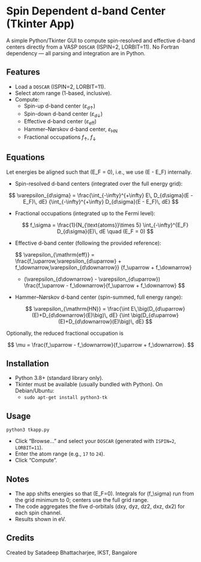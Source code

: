 # Spin Dependent d-band Center (Tkinter App)

A simple Python/Tkinter GUI to compute spin-resolved and effective d-band centers directly from a VASP `DOSCAR` (ISPIN=2, LORBIT=11). No Fortran dependency — all parsing and integration are in Python.

## Features
- Load a `DOSCAR` (ISPIN=2, LORBIT=11).
- Select atom range (1-based, inclusive).
- Compute:
  - Spin-up d-band center ($\varepsilon_{d\uparrow}$)
  - Spin-down d-band center ($\varepsilon_{d\downarrow}$)
  - Effective d-band center ($\varepsilon_{\mathrm{eff}}$)
  - Hammer–Nørskov d-band center, $\varepsilon_{\mathrm{HN}}$
  - Fractional occupations $f_\uparrow$, $f_\downarrow$

## Equations
Let energies be aligned such that \(E_F = 0\), i.e., we use \(E - E_F\) internally.

- Spin-resolved d-band centers (integrated over the full energy grid):
  
$$
  \varepsilon_{d\sigma} 
  = \frac{\int_{-\infty}^{+\infty} E\, D_{d\sigma}(E - E_F)\, dE}
         {\int_{-\infty}^{+\infty} D_{d\sigma}(E - E_F)\, dE}
$$

- Fractional occupations (integrated up to the Fermi level):

 
  $$
  f_\sigma = \frac{1}{N_{\text{atoms}}\times 5} \int_{-\infty}^{E_F} D_{d\sigma}(E)\, dE
  \quad (E_F = 0)
  $$

- Effective d-band center (following the provided reference):


  $$
  \varepsilon_{\mathrm{eff}} =
  \frac{f_\uparrow\,\varepsilon_{d\uparrow} + f_\downarrow\,\varepsilon_{d\downarrow}}
       {f_\uparrow + f_\downarrow}
  - (\varepsilon_{d\downarrow} - \varepsilon_{d\uparrow})
    \frac{f_\uparrow - f_\downarrow}{f_\uparrow + f_\downarrow}
  $$

- Hammer–Nørskov d-band center (spin-summed, full energy range):

  $$
  \varepsilon_{\mathrm{HN}} =
  \frac{\int E\,\big(D_{d\uparrow}(E)+D_{d\downarrow}(E)\big)\, dE}
       {\int \big(D_{d\uparrow}(E)+D_{d\downarrow}(E)\big)\, dE}
  $$

Optionally, the reduced fractional occupation is

$$
\mu = \frac{f_\uparrow - f_\downarrow}{f_\uparrow + f_\downarrow}.
$$

## Installation
- Python 3.8+ (standard library only).
- Tkinter must be available (usually bundled with Python). On Debian/Ubuntu:
  - `sudo apt-get install python3-tk`



## Usage
```
python3 tkapp.py
```
- Click “Browse…” and select your `DOSCAR` (generated with `ISPIN=2`, `LORBIT=11`).
- Enter the atom range (e.g., `17` to `24`).
- Click “Compute”.

## Notes
- The app shifts energies so that \(E_F=0\). Integrals for \(f_\sigma\) run from the grid minimum to 0; centers use the full grid range.
- The code aggregates the five d-orbitals (dxy, dyz, dz2, dxz, dx2) for each spin channel.
- Results shown in eV.

## Credits
Created by Satadeep Bhattacharjee, IKST, Bangalore

